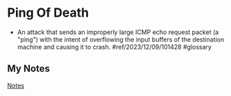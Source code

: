# Ping Of Death
- An attack that sends an improperly large ICMP echo request packet (a "ping") with the intent of overflowing the input buffers of the destination machine and causing it to crash. #ref/2023/12/09/101428 #glossary 
## My Notes
[Notes](mynotes/ping-of-death-notes.md)
